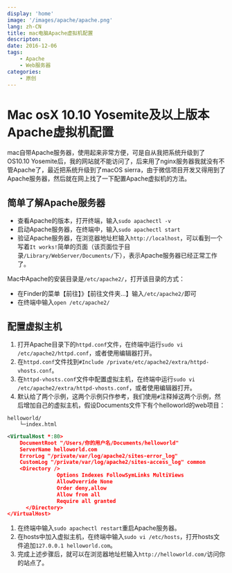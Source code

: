 ```yaml
---
display: 'home'
image: '/images/apache/apache.png'
lang: zh-CN
title: mac电脑Apache虚拟机配置
descripton: 
date: 2016-12-06
tags:
    - Apache
    - Web服务器
categories:
    - 原创
---
```


# Mac osX 10.10 Yosemite及以上版本Apache虚拟机配置

mac自带Apache服务器，使用起来非常方便，可是自从我把系统升级到了OS10.10 Yosemite后，我的网站就不能访问了，后来用了nginx服务器我就没有不管Apache了，最近把系统升级到了macOS sierra，由于微信项目开发又得用到了Apache服务器，然后就在网上找了一下配置Apache虚拟机的方法。

## 简单了解Apache服务器

* 查看Apache的版本，打开终端，输入`sudo apachectl -v`
* 启动Apache服务器，在终端中，输入`sudo apachectl start`
* 验证Apache服务器，在浏览器地址栏输入`http://localhost`，可以看到一个写着`It works!`简单的页面（该页面位于目录`/Library/WebServer/Documents/`下），表示Apache服务器已经正常工作了。

Mac中Apache的安装目录是`/etc/apache2/`，打开该目录的方式：

* 在Finder的菜单【前往】》【前往文件夹...】输入`/etc/apache2/`即可
* 在终端中输入`open /etc/apache2/`

## 配置虚拟主机

1. 打开Apache目录下的`httpd.conf`文件，在终端中运行`sudo vi /etc/apache2/httpd.conf`，或者使用编辑器打开。
1. 在`httpd.conf`文件找到`#Include /private/etc/apache2/extra/httpd-vhosts.conf`。
1. 在`httpd-vhosts.conf`文件中配置虚拟主机，在终端中运行`sudo vi /etc/apache2/extra/httpd-vhosts.conf`，或者使用编辑器打开。
1. 默认给了两个示例，这两个示例只作参考，我们使用`#`注释掉这两个示例，然后增加自己的虚拟主机，假设Documents文件下有个helloworld的web项目：

```text
helloworld/
    └─index.html
```

```xml
<VirtualHost *:80>
    DocumentRoot "/Users/你的用户名/Documents/helloworld"
    ServerName helloworld.com
    ErrorLog "/private/var/log/apache2/sites-error_log"
    CustomLog "/private/var/log/apache2/sites-access_log" common
    <Directory />
                Options Indexes FollowSymLinks MultiViews
                AllowOverride None
                Order deny,allow
                Allow from all
                Require all granted
      </Directory>
</VirtualHost>
```

1. 在终端中输入`sudo apachectl restart`重启Apache服务器。
1. 在hosts中加入虚拟主机，在终端中输入`sudo vi /etc/hosts`，打开hosts文件追加`127.0.0.1 helloworld.com`。
1. 完成上述步骤后，就可以在浏览器地址栏输入`http://helloworld.com/`访问你的站点了。
